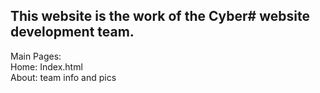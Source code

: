
<h2><strong>This website is the work of the Cyber# website development team.</strong></h2>


<p>Main Pages:<br>
Home: Index.html<br>
About: team info and pics

</p>
